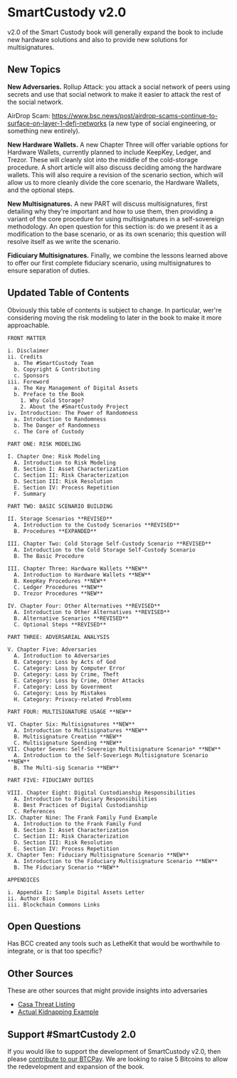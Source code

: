 # SmartCustody v2.0

v2.0 of the Smart Custody book will generally expand the book to include new hardware solutions and also to provide new solutions for multisignatures.

## New Topics

**New Adversaries.** Rollup Attack: you attack a social network of peers using secrets and use that social network to make it easier to attack the rest of the social network.

AirDrop Scam: https://www.bsc.news/post/airdrop-scams-continue-to-surface-on-layer-1-defi-networks (a new type of social engineering, or something new entirely).

**New Hardware Wallets.** A new Chapter Three will offer variable options for Hardware Wallets, currently planned to include KeepKey, Ledger, and Trezor. These will cleanly slot into the middle of the cold-storage procedure. A short article will also discuss deciding among the hardware wallets. This will also require a revision of the scenario section, which will allow us to more cleanly divide the core scenario, the Hardware Wallets, and the optional steps.

**New Multisignatures.** A new PART will discuss multisignatures, first detailing why they're important and how to use them, then providing a variant of the core procedure for using multisignatures in a self-sovereign methodology. An open question for this section is: do we present it as a modification to the base scenario, or as its own scenario; this question will resolve itself as we write the scenario.

**Fidicuiary Multisignatures.** Finally, we combine the lessons learned above to offer our first complete fiduciary scenario, using multisignatures to ensure separation of duties.

## Updated Table of Contents

Obviously this table of contents is subject to change. In particular, wer're considering moving the risk modeling to later in the book to make it more approachable.

```
FRONT MATTER

i. Disclaimer
ii. Credits
  a. The #SmartCustody Team
  b. Copyright & Contributing
  c. Sponsors
iii. Foreword
  a. The Key Management of Digital Assets
  b. Preface to the Book
    1. Why Cold Storage?
    2. About the #SmartCustody Project
iv. Introduction: The Power of Randomness
  a. Introduction to Randomness
  b. The Danger of Randomness
  c. The Core of Custody

PART ONE: RISK MODELING

I. Chapter One: Risk Modeling
  A. Introduction to Risk Modeling
  B. Section I: Asset Characterization
  C. Section II: Risk Characterization
  D. Section III: Risk Resolution
  E. Section IV: Process Repetition
  F. Summary

PART TWO: BASIC SCENARIO BUILDING

II. Storage Scenarios **REVISED**
  A. Introduction to the Custody Scenarios **REVISED**
  B. Procedures **EXPANDED**

III. Chapter Two: Cold Storage Self-Custody Scenario **REVISED**
  A. Introduction to the Cold Storage Self-Custody Scenario
  B. The Basic Procedure

III. Chapter Three: Hardware Wallets **NEW**
  A. Introduction to Hardware Wallets **NEW**
  B. KeepKey Procedures **NEW**
  C. Ledger Procedures **NEW**
  D. Trezor Procedures **NEW**

IV. Chapter Four: Other Alternatives **REVISED**
  A. Introduction to Other Alternatives **REVISED**
  B. Alternative Scenarios **REVISED**
  C. Optional Steps **REVISED**

PART THREE: ADVERSARIAL ANALYSIS

V. Chapter Five: Adversaries
  A. Introduction to Adversaries
  B. Category: Loss by Acts of God
  C. Category: Loss by Computer Error
  D. Category: Loss by Crime, Theft
  E. Category: Loss by Crime, Other Attacks
  F. Category: Loss by Government
  G. Category: Loss by Mistakes
  H. Category: Privacy-related Problems

PART FOUR: MULTISIGNATURE USAGE **NEW**

VI. Chapter Six: Multisignatures **NEW**
  A. Introduction to Multisignatures **NEW**
  B. Multisignature Creation **NEW**
  C. Multisignature Spending **NEW**
VII. Chapter Seven: Self-Sovereign Multisignature Scenario* **NEW**
  A. Introduction to the Self-Soveriegn Multisignature Scenario **NEW**
  B. The Multi-sig Scenario **NEW**

PART FIVE: FIDUCIARY DUTIES

VIII. Chapter Eight: Digital Custodianship Responsibilities
  A. Introduction to Fiduciary Responsibilities
  B. Best Practices of Digital Custodianship
  C. References
IX. Chapter Nine: The Frank Family Fund Example
  A. Introduction to the Frank Family Fund
  B. Section I: Asset Characterization
  C. Section II: Risk Characterization
  D. Section III: Risk Resolution
  E. Section IV: Process Repetition
X. Chapter Ten: Fiduciary Multisignature Scenario **NEW**
  A. Introduction to the Fiduciary Multisignature Scenario **NEW**
  B. The Fiduciary Scenario **NEW**

APPENDICES

i. Appendix I: Sample Digital Assets Letter
ii. Author Bios
iii. Blockchain Commons Links
```
## Open Questions

Has BCC created any tools such as LetheKit that would be worthwhile to integrate, or is that too specific?

## Other Sources

These are other sources that might provide insights into adversaries

* [Casa Threat Listing](https://docs.keys.casa/wealth-security-protocol/)
* [Actual Kidnapping Example](https://www.elespanol.com/espana/20211103/fundador-tuenti-denuncia-secuestro-manos-millones-bitcoin/624188600_0.html?utm_medium=Social&utm_campaign=Echobox&utm_source=Twitter#Echobox=1635924343)

## Support #SmartCustody 2.0

If you would like to support the development of SmartCustody v2.0, then please [contribute to our BTCPay](https://btcpay.blockchaincommons.com/). We are looking to raise 5 Bitcoins to allow the redevelopment and expansion of the book.
